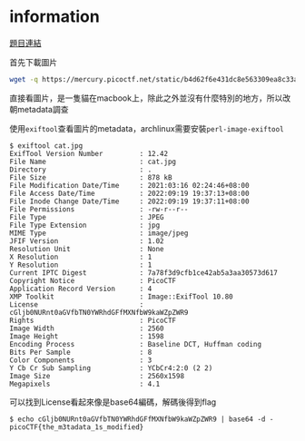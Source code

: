 # information

[題目連結](https://play.picoctf.org/practice/challenge/186)

首先下載圖片

```bash
wget -q https://mercury.picoctf.net/static/b4d62f6e431dc8e563309ea8c33a06b3/cat.jpg
```

直接看圖片，是一隻貓在macbook上，除此之外並沒有什麼特別的地方，所以改朝metadata調查

使用`exiftool`查看圖片的metadata，archlinux需要安裝`perl-image-exiftool`

```console
$ exiftool cat.jpg
ExifTool Version Number         : 12.42
File Name                       : cat.jpg
Directory                       : .
File Size                       : 878 kB
File Modification Date/Time     : 2021:03:16 02:24:46+08:00
File Access Date/Time           : 2022:09:19 19:37:13+08:00
File Inode Change Date/Time     : 2022:09:19 19:37:11+08:00
File Permissions                : -rw-r--r--
File Type                       : JPEG
File Type Extension             : jpg
MIME Type                       : image/jpeg
JFIF Version                    : 1.02
Resolution Unit                 : None
X Resolution                    : 1
Y Resolution                    : 1
Current IPTC Digest             : 7a78f3d9cfb1ce42ab5a3aa30573d617
Copyright Notice                : PicoCTF
Application Record Version      : 4
XMP Toolkit                     : Image::ExifTool 10.80
License                         : cGljb0NURnt0aGVfbTN0YWRhdGFfMXNfbW9kaWZpZWR9
Rights                          : PicoCTF
Image Width                     : 2560
Image Height                    : 1598
Encoding Process                : Baseline DCT, Huffman coding
Bits Per Sample                 : 8
Color Components                : 3
Y Cb Cr Sub Sampling            : YCbCr4:2:0 (2 2)
Image Size                      : 2560x1598
Megapixels                      : 4.1
```

可以找到License看起來像是base64編碼，解碼後得到flag

```console
$ echo cGljb0NURnt0aGVfbTN0YWRhdGFfMXNfbW9kaWZpZWR9 | base64 -d -
picoCTF{the_m3tadata_1s_modified}
```
